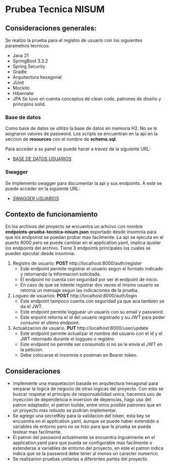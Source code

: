 # Prubea Tecnica NISUM

## Consideraciones generales:

Se realizo la prueba para el registro de usuario con los siguientes parametros tecnicos:
- Java 21
- SpringBoot 3.3.2
- Spring Security
- Gradle
- Arquitectura hexagonal
- JUnit
- Mockito
- Hibernate
- JPA
Se tuvo en cuenta conceptos de clean code, patrones de diseño y principios solid.

### Base de datos
Como base de datos se utilizo la base de datos en memoria H2.
No se le asignaron valores de password.
Los scripts se encuentran en la api en la seccion de **resources** con el nombre de **schema.sql**.

Para acceder a su panel se puede hacer a travez de la siguiente URL:
- [BASE DE DATOS USUARIOS](http://localhost:8000/h2)

### Swagger
Se implemento swagger para documentar la api y sus endpoints.
A este se puede acceder en la siguiente URL:
- [SWAGGER USUARIOS](http://localhost:8000/doc/swagger-ui/index.html)

## Contexto de funcionamiento
En los archivos del proyecto se encuentra un arhcivo con nombre **endpoints-prueba-tecnica-nisum.json** exportado desde insomnia para que los endpoinst se puedan probar mas facilmente.
La api se ejecuta en el puerto 8000 pero se puede cambiar en el application.yaml, implica ajustar los endpoints del archivo.
Tiene 3 endpoints principales los cuales se pueden ejecutar desde insomnia:

1. Registro de usuario: **POST** http://localhost:8000/auth/register
   - Este endpoint permite registrar el usuario segun el formato indicado y retornando la informacion solicitada.
   - El endpoint no cuenta con seguridad por ser el endpoint de inicio.
   - En caso de que se intente registrar dos veces el mismo usuario se retorna un mensaje segun las indicaciones de la prueba.
2. Logueo de usuarios: **POST** http://localhost:8000/auth/login
   - Este endpoint tampoco cuenta con seguridad ya que aca tambien se da el JWT.
   - Este endpoint permite logguear un usuario con su email y password.
   - Este enpoint retorna el id del usuario registrado y su JWT para poder consumir el ultimo endpoint. 
4. Actualizacion de usuario. **PUT** http://localhost:8000/user/update
   - Este endpoint permite actualizar el nombre del usuario con el id y el JWT retornado durante el loggueo o registro.
   - Este endpoint no permite ser consumido si no se le envia el JWT en la peticion.
   - Debe colocarse el insomnia o postman en Bearer token.
 ## Consideraciones
- Implemente una maquetacion basada en arquitectura hexagonal para serparar la logica de negocio de otras logicas del proyecto.
  Con esto se buscar respetar el principio de responsabilidad unica, hacemos uso de inyeccion de dependencia e inversion de depencias,
  hago uso del patron adaptador, el patron builde, entre otros posible patrones que en un proyecto mas robusto se podrian implementar.
- Se agrego una secretKey para la validacion del token, esta key se encuentra en el application.yaml, aunque se puede haber extendido a variables de entorno pero no se hizo para que la prueba se pueda testear mas facilmente.
- El patron del password actualmente se encuentra ingualmente en el application.yaml para que pueda se configurable mas facilmente o extenderse a variables de entorno del proyecto,  en este el patron indica indica que se la password debe tener al menos un caracter numerico.
- Se realizarion pruebas unitarias a diferentes partes del proyecto.
